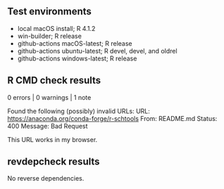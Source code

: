 ## Test environments

- local macOS install; R 4.1.2
- win-builder; R release
- github-actions macOS-latest; R release
- github-actions ubuntu-latest; R devel, devel, and oldrel
- github-actions windows-latest; R release

## R CMD check results

0 errors | 0 warnings | 1 note

Found the following (possibly) invalid URLs:
  URL: https://anaconda.org/conda-forge/r-schtools
    From: README.md
    Status: 400
    Message: Bad Request
    
This URL works in my browser.

## revdepcheck results

No reverse dependencies.
